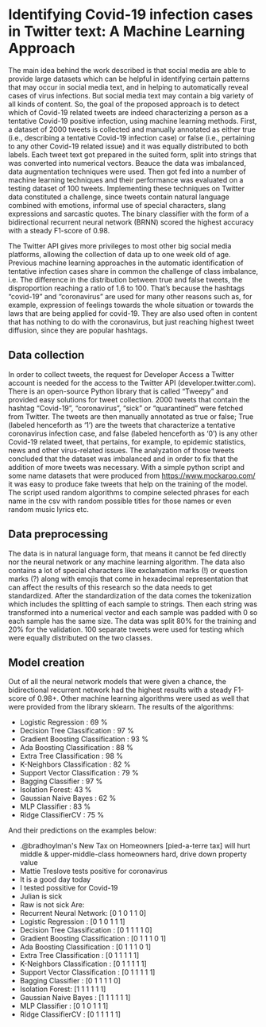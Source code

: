 # Identifying Covid-19 infection cases in Twitter text: A Machine Learning Approach

The main idea behind the work described is that social media are able to provide large datasets which can be helpful in identifying certain patterns that may occur in social media text, and in helping to automatically reveal cases of virus infections. But social media text may contain a big variety of all kinds of content. So, the goal of the proposed approach is to detect which of Covid-19 related tweets are indeed characterizing a person as a tentative Covid-19 positive infection, using machine learning methods. First, a dataset of 2000 tweets is collected and manually annotated as either true (i.e., describing a tentative Covid-19 infection case) or false (i.e., pertaining to any other Covid-19 related issue) and it was equally distributed to both labels. Each tweet text got prepared in the suited form, split into strings that was converted into numerical vectors. Beauce the data was imbalanced, data augmentation techniques were used. Then got fed into a number of machine learning techniques and their performance was evaluated on a testing dataset of 100 tweets. Implementing these techniques on Twitter data constituted a challenge, since tweets contain natural language combined with emotions, informal use of special characters, slang expressions and sarcastic quotes. The binary classifier with the form of a bidirectional recurrent neural network (BRNN) scored the highest accuracy with a steady F1-score of 0.98.

The Twitter API gives more privileges to most other big social media platforms, allowing the collection of data up to one week old of age. Previous machine learning approaches in the automatic identification of tentative infection cases share in common the challenge of class imbalance, i.e. The difference in the distribution between true and false tweets, the disproportion reaching a ratio of 1.6 to 100. That’s because the hashtags “covid-19” and “coronavirus” are used for many other reasons such as, for example, expression of feelings towards the whole situation or towards the laws that are being applied for covid-19. They are also used often in content that has nothing to do with the coronavirus, but just reaching highest tweet diffusion, since they are popular hashtags.

## Data collection

  In order to collect tweets, the request for Developer Access a Twitter account is needed for the access to the Twitter API (developer.twitter.com). There is an open-source Python library that is called “Tweepy” and provided easy solutions for tweet collection. 2000 tweets that contain the hashtag “Covid-19”, “coronavirus”, “sick” or “quarantined” were fetched from Twitter. The tweets are then manually annotated as true or false; True (labeled henceforth as ‘1’) are the tweets that characterize a tentative coronavirus infection case, and false (labeled henceforth as ‘0’) is any other Covid-19 related tweet, that pertains, for example, to epidemic statistics, news and other virus-related issues. The analyzation of those tweets concluded that the dataset was imbalanced and in order to fix that the addition of more tweets was necessary. With a simple python script and some name datasets that were produced from https://www.mockaroo.com/ it was easy to produce fake tweets that help on the training of the model. The script used random algorithms to compine selected phrases for each name in the csv with random possible titles for those names or even random music lyrics etc.
  
## Data preprocessing

  The data is in natural language form, that means it cannot be fed directly nor the neural network or any machine learning algorithm. The data also contains a lot of special characters like exclamation marks (!) or question marks (?) along with emojis that come in hexadecimal representation that can affect the results of this research so the data needs to get standardized. After the standardization of the data comes the tokenization which includes the splitting of each sample to strings. Then each string was transformed into a numerical vector and each sample was padded with 0 so each sample has the same size. The data was split 80% for the training and 20% for the validation. 100 separate tweets were used for testing which were equally distributed on the two classes.
  
## Model creation

  Out of all the neural network models that were given a chance, the bidirectional recurrent network had the highest results with a steady F1-score of 0.98+. Other machine learning algorithms were used as well that were provided from the library sklearn. 
  The results of the algorithms:
* Logistic Regression : 69 %
* Decision Tree Classification : 97 %
* Gradient Boosting Classification : 93 %
* Ada Boosting Classification : 88 %
* Extra Tree Classification : 98 %
* K-Neighbors Classification : 82 %
* Support Vector Classification : 79 %
* Bagging Classifier : 97 %
* Isolation Forest: 43 %
* Gaussian Naive Bayes : 62 %
* MLP Classifier : 83 %
* Ridge ClassifierCV : 75 %

And their predictions on the examples below:
 * .@bradhoylman\'s New Tax on Homeowners [pied-a-terre tax] will hurt middle &amp; upper-middle-class homeowners hard, drive down property value
 * Mattie Treslove tests positive for coronavirus
 * It is a good day today
 * I tested possitive for Covid-19
 * Julian is sick
 * Raw is not sick
Are:
* Recurrent Neural Network: [0 1 0 1 1 0]
* Logistic Regression : [0 1 0 1 1 1]
* Decision Tree Classification : [0 1 1 1 1 0]
* Gradient Boosting Classification : [0 1 1 1 0 1]
* Ada Boosting Classification : [0 1 1 1 0 1]
* Extra Tree Classification : [0 1 1 1 1 1]
* K-Neighbors Classification : [0 1 1 1 1 1]
* Support Vector Classification : [0 1 1 1 1 1]
* Bagging Classifier : [0 1 1 1 1 0]
* Isolation Forest: [1 1 1 1 1 1]
* Gaussian Naive Bayes : [1 1 1 1 1 1]
* MLP Classifier : [0 1 0 1 1 1]
* Ridge ClassifierCV : [0 1 1 1 1 1]
